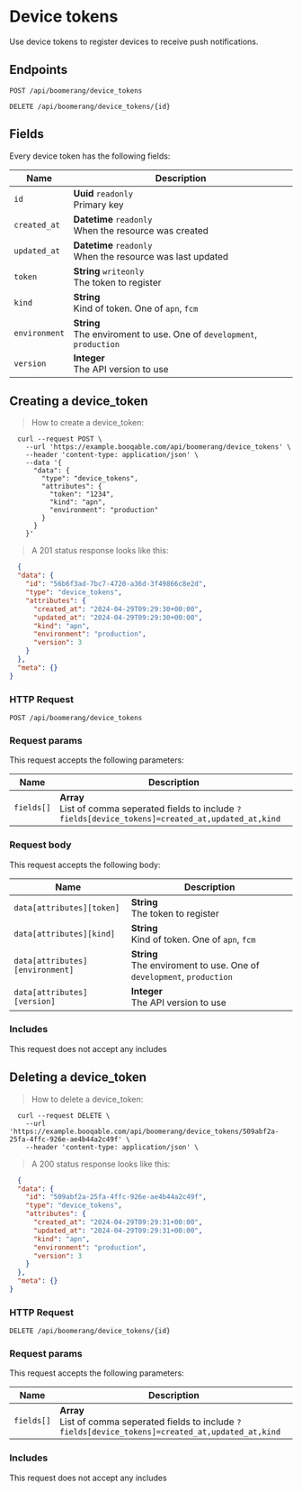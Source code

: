 # Device tokens

Use device tokens to register devices to receive push notifications.

## Endpoints
`POST /api/boomerang/device_tokens`

`DELETE /api/boomerang/device_tokens/{id}`

## Fields
Every device token has the following fields:

Name | Description
-- | --
`id` | **Uuid** `readonly`<br>Primary key
`created_at` | **Datetime** `readonly`<br>When the resource was created
`updated_at` | **Datetime** `readonly`<br>When the resource was last updated
`token` | **String** `writeonly`<br>The token to register
`kind` | **String** <br>Kind of token. One of `apn`, `fcm`
`environment` | **String** <br>The enviroment to use. One of `development`, `production`
`version` | **Integer** <br>The API version to use


## Creating a device_token



> How to create a device_token:

```shell
  curl --request POST \
    --url 'https://example.booqable.com/api/boomerang/device_tokens' \
    --header 'content-type: application/json' \
    --data '{
      "data": {
        "type": "device_tokens",
        "attributes": {
          "token": "1234",
          "kind": "apn",
          "environment": "production"
        }
      }
    }'
```

> A 201 status response looks like this:

```json
  {
  "data": {
    "id": "56b6f3ad-7bc7-4720-a36d-3f49866c8e2d",
    "type": "device_tokens",
    "attributes": {
      "created_at": "2024-04-29T09:29:30+00:00",
      "updated_at": "2024-04-29T09:29:30+00:00",
      "kind": "apn",
      "environment": "production",
      "version": 3
    }
  },
  "meta": {}
}
```

### HTTP Request

`POST /api/boomerang/device_tokens`

### Request params

This request accepts the following parameters:

Name | Description
-- | --
`fields[]` | **Array** <br>List of comma seperated fields to include `?fields[device_tokens]=created_at,updated_at,kind`


### Request body

This request accepts the following body:

Name | Description
-- | --
`data[attributes][token]` | **String** <br>The token to register
`data[attributes][kind]` | **String** <br>Kind of token. One of `apn`, `fcm`
`data[attributes][environment]` | **String** <br>The enviroment to use. One of `development`, `production`
`data[attributes][version]` | **Integer** <br>The API version to use


### Includes

This request does not accept any includes
## Deleting a device_token



> How to delete a device_token:

```shell
  curl --request DELETE \
    --url 'https://example.booqable.com/api/boomerang/device_tokens/509abf2a-25fa-4ffc-926e-ae4b44a2c49f' \
    --header 'content-type: application/json' \
```

> A 200 status response looks like this:

```json
  {
  "data": {
    "id": "509abf2a-25fa-4ffc-926e-ae4b44a2c49f",
    "type": "device_tokens",
    "attributes": {
      "created_at": "2024-04-29T09:29:31+00:00",
      "updated_at": "2024-04-29T09:29:31+00:00",
      "kind": "apn",
      "environment": "production",
      "version": 3
    }
  },
  "meta": {}
}
```

### HTTP Request

`DELETE /api/boomerang/device_tokens/{id}`

### Request params

This request accepts the following parameters:

Name | Description
-- | --
`fields[]` | **Array** <br>List of comma seperated fields to include `?fields[device_tokens]=created_at,updated_at,kind`


### Includes

This request does not accept any includes